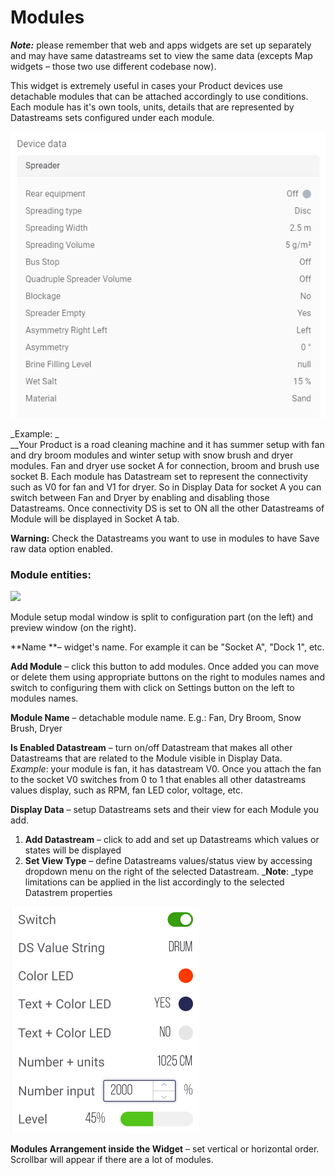 # Modules

_**Note:**_ please remember that web and apps widgets are set up separately and may have same datastreams set to view the same data (excepts Map widgets – those two use different codebase now).

This widget is extremely useful in cases your Product devices use detachable modules that can be attached accordingly to use conditions.\
Each module has it's own tools, units, details that are represented by Datastreams sets configured under each module.

![](../../../.gitbook/assets/module.png)

_Example: _\
__Your Product is a road cleaning machine and it has summer setup with fan and dry broom modules and winter setup with snow brush and dryer modules. Fan and dryer use socket A for connection, broom and brush use socket B. Each module has Datastream set to represent the connectivity such as V0 for fan and V1 for dryer. So in Display Data for socket A you can switch between Fan and Dryer by enabling and disabling those Datastreams. Once connectivity DS is set to ON all the other Datastreams of Module will be displayed in Socket A tab. 

**Warning:** Check the Datastreams you want to use in modules to have Save raw data option enabled.

### Module entities:

![](../../../.gitbook/assets/cpt2104051210-1143x899.gif)

Module setup modal window is split to configuration part (on the left) and preview window (on the right).

**Name **– widget's name. For example it can be "Socket A", "Dock 1", etc.

**Add Module** – click this button to add modules. Once added you can move or delete them using appropriate buttons on the right to modules names and switch to configuring them with click on Settings button on the left to modules names.

**Module Name** – detachable module name. E.g.: Fan, Dry Broom, Snow Brush, Dryer

**Is Enabled Datastream** – turn on/off Datastream that makes all other Datastreams that are related to the Module visible in Display Data. \
_Example_: your module is fan, it has datastream V0. Once you attach the fan to the socket V0 switches from 0 to 1 that enables all other datastreams values display, such as RPM, fan LED color, voltage, etc. 

**Display Data** – setup Datastreams sets and their view for each Module you add.

1. **Add Datastream** – click to add and set up Datastreams which values or states will be displayed
2. **Set View Type** – define Datastreams values/status view by accessing dropdown menu on the right of the selected Datastream. _**Note**: _type limitations can be applied in the list accordingly to the selected Datastrem properties

![](<../../../.gitbook/assets/module_view_types (1).png>)

**Modules Arrangement inside the Widget** – set vertical or horizontal order. Scrollbar will appear if there are a lot of modules.

 
